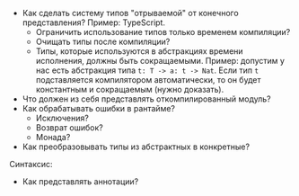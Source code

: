 * Как сделать систему типов "отрываемой" от конечного представления? Пример: TypeScript.
  * Ограничить использование типов только временем компиляции?
  * Очищать типы после компиляции?
  * Типы, которые используются в абстракциях времени исполнения, должны быть сокращаемыми. Пример: допустим у нас есть абстракция типа `t: T -> a: t -> Nat`. Если тип `t` подставляется компилятором автоматически, то он будет константным и сокращаемым (нужно доказать).
* Что должен из себя представлять откомпилированный модуль?
* Как обрабатывать ошибки в рантайме?
  * Исключения?
  * Возврат ошибок?
  * Монада?
* Как преобразовывать типы из абстрактных в конкретные?

Синтаксис:
* Как представлять аннотации?


